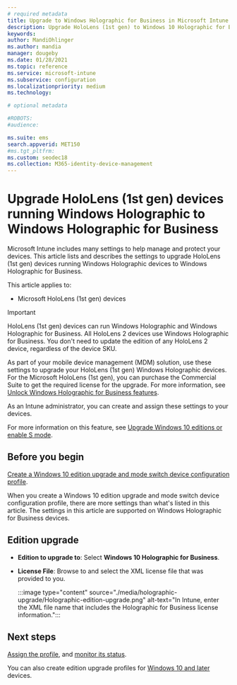 ```yaml
---
# required metadata
title: Upgrade to Windows Holographic for Business in Microsoft Intune - Azure | Microsoft Docs
description: Upgrade HoloLens (1st gen) to Windows 10 Holographic for Business using a device configuration profile in Microsoft Intune.
keywords:
author: MandiOhlinger
ms.author: mandia
manager: dougeby
ms.date: 01/28/2021
ms.topic: reference
ms.service: microsoft-intune
ms.subservice: configuration
ms.localizationpriority: medium
ms.technology:

# optional metadata

#ROBOTS:
#audience:

ms.suite: ems
search.appverid: MET150
#ms.tgt_pltfrm:
ms.custom: seodec18
ms.collection: M365-identity-device-management
---
```


# Upgrade HoloLens (1st gen) devices running Windows Holographic to Windows Holographic for Business

Microsoft Intune includes many settings to help manage and protect your devices. This article lists and describes the settings to upgrade HoloLens (1st gen) devices running Windows Holographic devices to Windows Holographic for Business.

This article applies to:

- Microsoft HoloLens (1st gen) devices

> [!IMPORTANT]
> HoloLens (1st gen) devices can run Windows Holographic and Windows Holographic for Business. All HoloLens 2 devices use Windows Holographic for Business. You don't need to update the edition of any HoloLens 2 device, regardless of the device SKU.

As part of your mobile device management (MDM) solution, use these settings to upgrade your HoloLens (1st gen) Windows Holographic devices. For the Microsoft HoloLens (1st gen), you can purchase the Commercial Suite to get the required license for the upgrade. For more information, see [Unlock Windows Holographic for Business features](/hololens/hololens1-upgrade-enterprise).

As an Intune administrator, you can create and assign these settings to your devices.

For more information on this feature, see [Upgrade Windows 10 editions or enable S mode](edition-upgrade-configure-windows-10.md).

## Before you begin

[Create a Windows 10 edition upgrade and mode switch device configuration profile](edition-upgrade-configure-windows-10.md#create-the-profile).

When you create a Windows 10 edition upgrade and mode switch device configuration profile, there are more settings than what's listed in this article. The settings in this article are supported on Windows Holographic for Business devices.

## Edition upgrade

- **Edition to upgrade to**: Select **Windows 10 Holographic for Business**.
- **License File**: Browse to and select the XML license file that was provided to you.

  :::image type="content" source="./media/holographic-upgrade/Holographic-edition-upgrade.png" alt-text="In Intune, enter the XML file name that includes the Holographic for Business license information.":::

## Next steps

[Assign the profile](device-profile-assign.md), and [monitor its status](device-profile-monitor.md).

You can also create edition upgrade profiles for [Windows 10 and later](edition-upgrade-windows-settings.md) devices.
